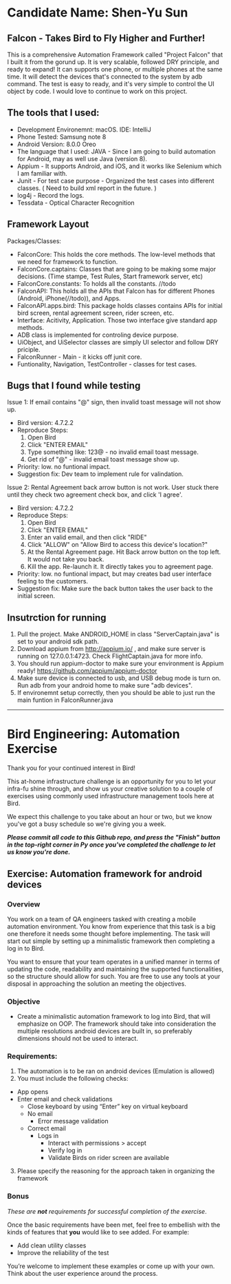 # Candidate Name: Shen-Yu Sun 
## Falcon - Takes Bird to Fly Higher and Further!
This is a comprehensive Automation Framework called "Project Falcon" that I built it from the gorund up.
It is very scalable, followed DRY principle, and ready to expand! It can supports one phone, or multiple phones at the same time. It will detect the devices that's connected to the system by adb command. The test is easy to ready, and it's very simple to control the UI object by code. I would love to continue to work on this project.

## The tools that I used:
- Development Environemnt: macOS. IDE: IntelliJ
- Phone Tested: Samsung note 8
- Android Version: 8.0.0 Oreo
- The language that I used: JAVA - Since I am going to build automation for Android, may as well use Java (version 8).
- Appium - It supports Android, and iOS, and it works like Selenium which I am familiar with. 
- Junit - For test case purpose - Organized the test cases into different classes. ( Need to build xml report in the future. )
- log4j - Record the logs.
- Tessdata - Optical Character Recognition

## Framework Layout
Packages/Classes: 
- FalconCore: This holds the core methods. The low-level methods that we need for framework to function.
- FalconCore.captains: Classes that are going to be making some major decisions. (Time stampe, Test Rules, Start framework server, etc)
- FalconCore.constants: To holds all the constants. //todo
- FalconAPI: This holds all the APIs that Falcon has for different Phones (Android, iPhone(//todo)), and Apps.
- FalconAPI.apps.bird: This package holds classes contains APIs for initial bird screen, rental agreement screen, rider screen, etc.
- Interface: Acitivity, Application. Those two interface give standard app methods.
- ADB class is implemented for controling device purpose.
- UiObject, and UiSelector classes are simply UI selector and follow DRY priciple.
- FalconRunner - Main - it kicks off junit core.
- Funtionality, Navigation, TestController - classes for test cases.

## Bugs that I found while testing
Issue 1: If email contains "@" sign, then invalid toast message will not show up.
- Bird version: 4.7.2.2
- Reproduce Steps: 
  1. Open Bird
  2. Click "ENTER EMAIL"
  3. Type something like: 123@ - no invalid email toast message.
  4. Get rid of "@" - invalid email toast message show up.
 - Priority: low. no funtional impact.
 - Suggestion fix: Dev team to implement rule for valindation.
 
Issue 2: Rental Agreement back arrow button is not work. User stuck there until they check two agreement check box, and click 'I agree'.
- Bird version: 4.7.2.2
- Reproduce Steps:
   1. Open Bird
   2. Click "ENTER EMAIL"
   3. Enter an valid email, and then click "RIDE"
   4. Click "ALLOW" on "Allow Bird to access this device's location?"
   5. At the Rental Agreement page. Hit Back arrow button on the top left. It would not take you back.
   6. Kill the app. Re-launch it. It directly takes you to agreement page. 
- Priority: low. no funtional impact, but may creates bad user interface feeling to the customers.
- Suggestion fix: Make sure the back button takes the user back to the initial screen.

## Insutrction for running
1. Pull the project. Make ANDROID_HOME in class "ServerCaptain.java" is set to your android sdk path.
2. Download appium from http://appium.io/ , and make sure server is running on 127.0.0.1:4723. Check FlightCaptain.java for more info.
3. You should run appium-doctor to make sure your environment is Appium ready!  https://github.com/appium/appium-doctor
4. Make sure device is connected to usb, and USB debug mode is turn on.   Run adb from your android home  to make sure "adb devices".
5. If environemnt setup correctly, then you should be able to just run the main funtion in FalconRunner.java
--------------------

# Bird Engineering: Automation Exercise

Thank you for your continued interest in Bird!

This at-home infrastructure challenge is an opportunity for you to let your infra-fu shine through, and show us your creative solution to a couple of exercises using commonly used infrastructure management tools here at Bird.

We expect this challenge to you take about an hour or two, but we know you've got a busy schedule so we're giving you a week.

_**Please commit all code to this Github repo, and press the "Finish" button in the top-right corner in Py once you've completed the challenge to let us know you're done.**_


## Exercise: Automation framework for android devices

### Overview

You work on a team of QA engineers tasked with creating a mobile automation environment. You know from experience that this task is a big one therefore it needs some thought before implementing. The task will start out simple by setting up a minimalistic framework then completing a log in to Bird. 

You want to ensure that your team operates in a unified manner in terms of updating the code, readability and maintaining the supported functionalities, so the structure should allow for such. You are free to use any tools at your disposal in approaching the solution an meeting the objectives.

### Objective

- Create a minimalistic automation framework to log into Bird, that will emphasize on OOP. The framework should take into consideration the multiple resolutions android devices are built in, so preferably dimensions should not be used to interact. 

### Requirements:

1. The automation is to be ran on android devices (Emulation is allowed)
2. You must include the following checks:

  - App opens
  - Enter email and check validations
    - Close keyboard by using “Enter” key on virtual keyboard
    - No email
      - Error message validation
    - Correct email
      - Logs in
        - Interact with permissions > accept
        - Verify log in
        - Validate Birds on rider screen are available
3. Please specify the reasoning for the approach taken in organizing the framework 

### Bonus
_These are **not** requirements for successful completion of the exercise_.

Once the basic requirements have been met, feel free to embellish with the kinds of features that **you** would like to see added. For example:

- Add clean utility classes
- Improve the reliability of the test

You’re welcome to implement these examples or come up with your own. Think about the user experience around the process.

